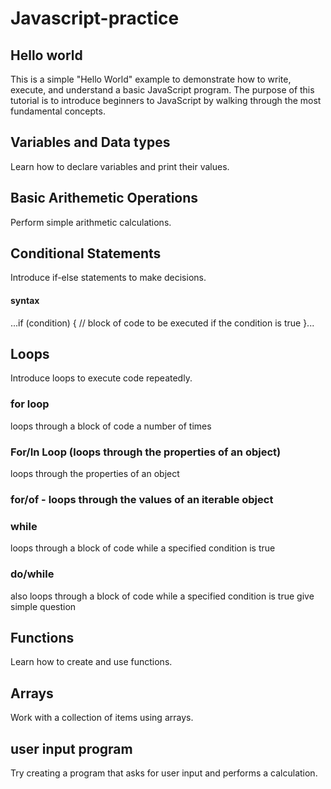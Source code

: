# Javascript-practice
## Hello world
This is a simple "Hello World" example to demonstrate how to write, execute, and understand a basic JavaScript program. The purpose of this tutorial is to introduce beginners to JavaScript by walking through the most fundamental concepts.
## Variables and Data types
Learn how to declare variables and print their values.
## Basic Arithemetic Operations
Perform simple arithmetic calculations.
## Conditional Statements
Introduce if-else statements to make decisions.
#### syntax

...if (condition) {
  //  block of code to be executed if the condition is true
}...
## Loops
Introduce loops to execute code repeatedly.
### for loop
loops through a block of code a number of times
### For/In Loop (loops through the properties of an object)
 loops through the properties of an object
### for/of - loops through the values of an iterable object
### while  
loops through a block of code while a specified condition is true
### do/while 
 also loops through a block of code while a specified condition is true give simple question

## Functions
Learn how to create and use functions.
## Arrays
Work with a collection of items using arrays.
## user input program 
Try creating a program that asks for user input and performs a calculation. 
   